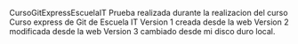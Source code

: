  CursoGitExpressEscuelaIT
Prueba realizada durante la realizacion del curso Curso express de Git de Escuela IT
Version 1 creada desde la web
Version 2 modificada desde la web
Version 3 cambiado desde mi disco duro local.
